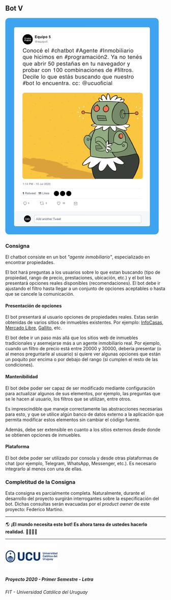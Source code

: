 ## Bot V

![Tweet_5](./Assets/5.png)

### Consigna

El chatbot consiste en un bot _"agente inmobiliario"_, especializado en encontrar propiedades.

El bot hará preguntas a los usuarios sobre lo que estan buscando (tipo de propiedad, rango de precio, prestaciones, ubicación, etc.) y el bot les presentará opciones reales disponibles (recomendaciones). El bot debe ir ajustando el filtro hasta llegar a un conjunto de opciones aceptables o hasta que se cancele la comunicación.

#### Presentación de opciones

El bot presentará al usuario opciones de propiedades reales. Estas serán obtenidas de varios sitios de inmuebles existentes. Por ejemplo: [InfoCasas](https://infocasas.com.uy), [Mercado Libre](https://www.mercadolibre.com.uy/inmuebles), [Gallito](https://www.gallito.com.uy/inmuebles), etc.

El bot debe ir un paso más allá que los sitios web de inmuebles tradicionales y asemejarse más a un agente inmobiliario real. Por ejemplo, cuando un filtro de precio está entre 20000 y 30000, debería presentar (o al menos preguntarle al usuario) si quiere ver algunas opciones que están un poquito por encima o por debajo del rango (si cumplen el resto de las condiciones).

#### Mantenibilidad

El bot debe poder ser capaz de ser modificado mediante configuración para actualizar algunos de sus elementos, por ejemplo, las preguntas que se le hacen al usuario, los filtros que se utilizan, entre otros.

Es imprescindible que maneje correctamente las abstracciones necesarias para esto, y que se utilice algún banco de datos externo a la aplicación que permita modificar estos elementos sin cambiar el código fuente.

Además, debe ser extensible en cuanto a los sitios externos desde donde se obtienen opciones de inmuebles.

#### Plataforma

El bot debe poder ser utilizado por consola y desde otras plataformas de chat (por ejemplo, Telegram, WhatsApp, Messenger, etc.). Es necesario integrarlo al menos con una de ellas.

### Completitud de la Consigna

Esta consigna es parcialmente completa. Naturalmente, durante el desarrollo del proyecto surgirán interrogantes sobre la especificación del bot. Dichas consultas serán evacuadas por el _product owner_ de este proyecto: Federico Martino.


----

🌎  **¡El mundo necesita este bot! Es ahora tarea de ustedes hacerlo realidad.** 👨‍💻👩‍💻

---

![UCU](https://github.com/ucudal/PII_Conceptos_De_POO/raw/master/Assets/logo-ucu.png)

##### Proyecto 2020 - Primer Semestre - Letra
###### FIT - Universidad Católica del Uruguay
